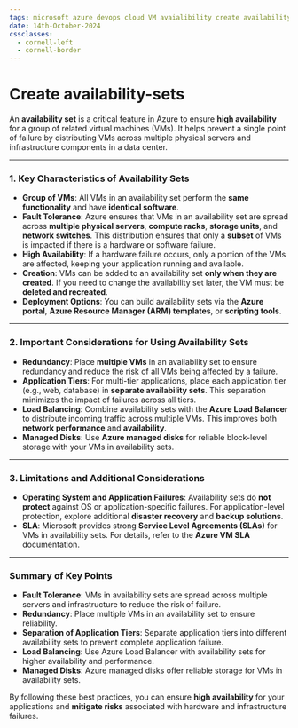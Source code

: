 ```yaml
---
tags: microsoft azure devops cloud VM avaialibility create availability-sets
date: 14th-October-2024
cssclasses:
  - cornell-left
  - cornell-border
---
```


# Create availability-sets

An **availability set** is a critical feature in Azure to ensure **high availability** for a group of related virtual machines (VMs). It helps prevent a single point of failure by distributing VMs across multiple physical servers and infrastructure components in a data center.

---

### **1. Key Characteristics of Availability Sets**

- **Group of VMs**: All VMs in an availability set perform the **same functionality** and have **identical software**.
- **Fault Tolerance**: Azure ensures that VMs in an availability set are spread across **multiple physical servers**, **compute racks**, **storage units**, and **network switches**. This distribution ensures that only a **subset** of VMs is impacted if there is a hardware or software failure.
- **High Availability**: If a hardware failure occurs, only a portion of the VMs are affected, keeping your application running and available.
- **Creation**: VMs can be added to an availability set **only when they are created**. If you need to change the availability set later, the VM must be **deleted and recreated**.
- **Deployment Options**: You can build availability sets via the **Azure portal**, **Azure Resource Manager (ARM) templates**, or **scripting tools**.

---

### **2. Important Considerations for Using Availability Sets**

- **Redundancy**: Place **multiple VMs** in an availability set to ensure redundancy and reduce the risk of all VMs being affected by a failure.
- **Application Tiers**: For multi-tier applications, place each application tier (e.g., web, database) in **separate availability sets**. This separation minimizes the impact of failures across all tiers.
- **Load Balancing**: Combine availability sets with the **Azure Load Balancer** to distribute incoming traffic across multiple VMs. This improves both **network performance** and **availability**.
- **Managed Disks**: Use **Azure managed disks** for reliable block-level storage with your VMs in availability sets.

---

### **3. Limitations and Additional Considerations**

- **Operating System and Application Failures**: Availability sets do **not protect** against OS or application-specific failures. For application-level protection, explore additional **disaster recovery** and **backup solutions**.
- **SLA**: Microsoft provides strong **Service Level Agreements (SLAs)** for VMs in availability sets. For details, refer to the **Azure VM SLA** documentation.

---

### **Summary of Key Points**

- **Fault Tolerance**: VMs in availability sets are spread across multiple servers and infrastructure to reduce the risk of failure.
- **Redundancy**: Place multiple VMs in an availability set to ensure reliability.
- **Separation of Application Tiers**: Separate application tiers into different availability sets to prevent complete application failure.
- **Load Balancing**: Use Azure Load Balancer with availability sets for higher availability and performance.
- **Managed Disks**: Azure managed disks offer reliable storage for VMs in availability sets.

By following these best practices, you can ensure **high availability** for your applications and **mitigate risks** associated with hardware and infrastructure failures.